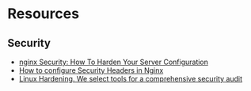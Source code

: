 # Resources

## Security
* [nginx Security: How To Harden Your Server Configuration](https://www.acunetix.com/blog/web-security-zone/hardening-nginx/)
* [How to configure Security Headers in Nginx](https://faun.pub/how-to-configure-security-headers-in-nginx-aac883201ff2?gi=abc6c4e818fd)
* [Linux Hardening. We select tools for a comprehensive security audit](https://ivanpiskunov.medium.com/linux-hardening-we-select-tools-for-a-comprehensive-security-audit-93dbabf27eaa)
